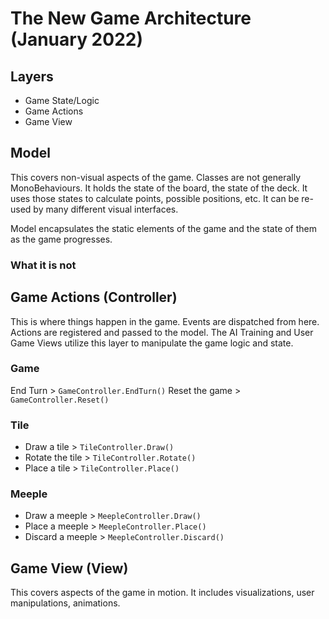 # The New Game Architecture (January 2022)

## Layers

* Game State/Logic
* Game Actions
* Game View

## Model

This covers non-visual aspects of the game.
Classes are not generally MonoBehaviours.
It holds the state of the board, the state of the deck.
It uses those states to calculate points, possible positions, etc.
It can be re-used by many different visual interfaces.

Model encapsulates the static elements of the game and the state of them as the game progresses.


### What it is not


## Game Actions (Controller)

This is where things happen in the game.
Events are dispatched from here.
Actions are registered and passed to the model.
The AI Training and User Game Views utilize this layer to manipulate the game logic and state.

### Game
End Turn > `GameController.EndTurn()`
Reset the game > `GameController.Reset()`

### Tile
* Draw a tile > `TileController.Draw()`
* Rotate the tile > `TileController.Rotate()`
* Place a tile > `TileController.Place()`

### Meeple
* Draw a meeple > `MeepleController.Draw()`
* Place a meeple > `MeepleController.Place()`
* Discard a meeple > `MeepleController.Discard()`


## Game View (View)

This covers aspects of the game in motion.
It includes visualizations, user manipulations, animations.